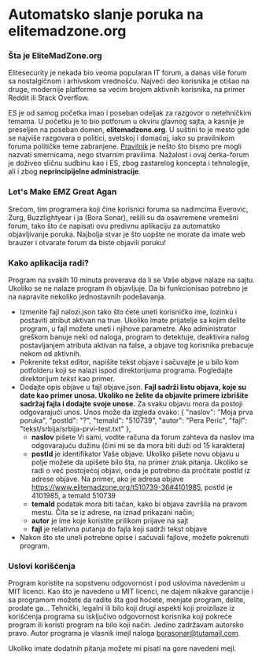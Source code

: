 # Automatsko slanje poruka na elitemadzone.org

### Šta je EliteMadZone.org

Elitesecurity je nekada bio veoma popularan IT forum, a danas više forum sa nostalgičnom i arhivskom vrednošću. Najveći deo korisnika je otišao na druge, modernije platforme sa većim brojem aktivnih korisnika, na primer Reddit ili Stack Overflow. 

ES je od samog početka imao i poseban odeljak za razgovor o netehničkim temama. U početku je to bio potforum u okviru glavnog sajta, a kasnije je preseljen na poseban domen, **elitemadzone.org**. U suštini to je mesto gde se najviše razgovara o politici, svetskoj i domaćoj, iako su pravilnikom foruma političke teme zabranjene. [Pravilnik](https://www.youtube.com/watch?v=k9ojK9Q_ARE) je nešto što bismo pre mogli nazvati smernicama, nego stvarnim pravilima. Nažalost i ovaj ćerka-forum je doživeo sličnu sudbinu kao i ES, zbog zastarelog koncepta i tehnologije, ali i zbog **neprincipijelne administracije**. 

### Let's Make EMZ Great Agan
Srećom, tim programera koji čine korisnici foruma sa nadimcima Everovic, Zurg, Buzzlightyear i ja (Bora Sonar), rešili su da osavremene vremešni forum, tako što će napisati ovu predivnu aplikaciju za automatsko objavljivanje poruka. Najbolja stvar je što uopšte ne morate da imate web brauzer i otvarate forum da biste objavili poruku!

### Kako aplikacija radi?

Program na svakih 10 minuta proverava da li se Vaše objave nalaze na sajtu. Ukoliko se ne nalaze program ih objavljuje. Da bi funkcionisao potrebno je na napravite nekoliko jednostavnih podešavanja.

- Izmenite fajl nalozi.json tako što ćete uneti korisničko ime, lozinku i postaviti atribut aktivan na true. Ukoliko imate prijatelje sa kojim delite program, u fajl možete uneti i njihove parametre. Ako administrator greškom banuje neki od naloga, program to detektuje, deaktivira nalog postavljanjem atributa aktivan na false, a objave tog korisnika prebacuje nekom od aktivnih.
 - Pokrenite tekst editor, napišite tekst objave i sačuvajte je u bilo kom potfolderu koji se nalazi ispod direktorijuma programa. Pogledajte direktorijum *tekst* kao primer.
- Dodajte opis objave u fajl objave.json. **Fajl sadrži listu objava, koje su date kao primer unosa. Ukoliko ne želite da objavite primere izbrišite sadržaj fajla i dodajte svoje unose.** Za svaku objavu mora da postoji odgovarajući unos. Unos može da izgleda ovako:
    {
        "naslov": "Moja prva poruka",
        "postId": "?",
        "temaId": "510739",
        "autor": "Pera Peric",
        "fajl": "tekst/srbija/srbija-prvi-test.txt"
    },
    - **naslov** pišete Vi sami, vodite računa da forum zahteva da naslov ima odgovarajuću dužinu (čini mi se da mora biti duži od 15 karaktera)
    - **postId** je identifikator Vaše objave. Ukoliko pišete novu objavu u polje možete da upišete bilo šta, na primer znak pitanja. Ukoliko se radi o već postojećoj objavi, onda je potrebno da pročitate postId iz adrese objave. Na primer, ako je adresa objave https://www.elitemadzone.org/t510739-36#4101985, postId je 4101985, a temaId 510739
    - **temaId** podatak mora biti tačan, kako bi objava završila na pravom mestu. Čita se iz adrese, na iznad prikazani način;
    - **autor**  je ime koje koristite prilikom prijave na sajt
    - **fajl** je relativna putanja do fajla koji sadrži tekst objave
- Nakon što ste uneli potrebne opise i sačuvali fajlove, možete pokrenuti program.

### Uslovi korišćenja

Program koristite na sopstvenu odgovornost i pod uslovima navedenim u MIT licenci. Kao što je navedeno u MIT licenci, ne dajem nikakve garancije i sa programom možete da radite šta god hoćete, menjate program, delite, prodate ga... Tehnički, legalni ili bilo koji drugi aspekti koji proizilaze iz korišćenja programa su isključivo odgovornost korisnika koji pokreće program ili koristi program na bilo koji način. Jedino zadržavam autorsko pravo. Autor programa je vlasnik imejl naloga borasonar@tutamail.com. 

Ukoliko imate dodatnih pitanja možete mi pisati na gore navedeni mejl.
